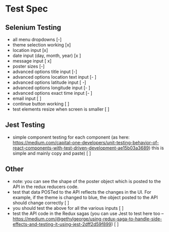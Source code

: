 # Test Spec

## Selenium Testing

- all menu dropdowns [-]
- theme selection working [x]
- location input [x]
- date input (day, month, year) [x ]
- message input [ x]
- poster sizes [-]
- advanced options title input [-]
- advanced options location text input [- ]
- advanced options latitude input [ -]
- advanced options longitude input [- ]
- advanced options exact time input [- ]
- email input [ ]
- continue button working [ ]
- test elements resize when screen is smaller [ ]

## Jest Testing

- simple component testing for each component (as here: https://medium.com/capital-one-developers/unit-testing-behavior-of-react-components-with-test-driven-development-ae15b03a3689) this is simple and mainly copy and paste) [ ]

## Other

- note: you can see the shape of the poster object which is posted to the API in the redux reducers code.
- test that data POSTed to the API reflects the changes in the UI. For example, if the theme is changed to blue, the object posted to the API should change correctly [ ]
- you should test the above for all the various inputs [ ]
- test the API code in the Redux sagas (you can use Jest to test here too – https://medium.com/@gethylgeorge/using-redux-saga-to-handle-side-effects-and-testing-it-using-jest-2dff2d59f899) [ ]
